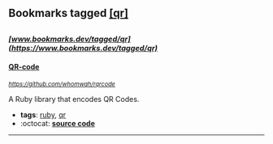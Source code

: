 ## Bookmarks tagged [[qr]](https://www.bookmarks.dev/search?q=[qr])

_<sup><sup>[www.bookmarks.dev/tagged/qr](https://www.bookmarks.dev/tagged/qr)</sup></sup>_
---
#### [QR-code](https://github.com/whomwah/rqrcode)
_<sup>https://github.com/whomwah/rqrcode</sup>_

A Ruby library that encodes QR Codes.
* **tags**: [ruby](../tagged/ruby.md), [qr](../tagged/qr.md)
* :octocat: **[source code](https://github.com/whomwah/rqrcode)**
---
